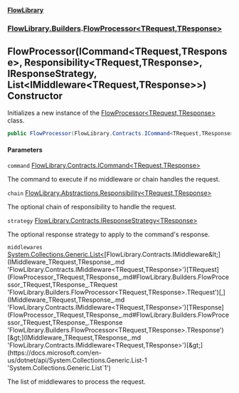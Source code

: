 #### [FlowLibrary](FlowLibrary.md 'FlowLibrary')
### [FlowLibrary.Builders](FlowLibrary.Builders.md 'FlowLibrary.Builders').[FlowProcessor&lt;TRequest,TResponse&gt;](FlowProcessor_TRequest,TResponse_.md 'FlowLibrary.Builders.FlowProcessor<TRequest,TResponse>')

## FlowProcessor(ICommand<TRequest,TResponse>, Responsibility<TRequest,TResponse>, IResponseStrategy<TResponse>, List<IMiddleware<TRequest,TResponse>>) Constructor

Initializes a new instance of the [FlowProcessor&lt;TRequest,TResponse&gt;](FlowProcessor_TRequest,TResponse_.md 'FlowLibrary.Builders.FlowProcessor<TRequest,TResponse>') class.

```csharp
public FlowProcessor(FlowLibrary.Contracts.ICommand<TRequest,TResponse> command, FlowLibrary.Abstractions.Responsibility<TRequest,TResponse>? chain, FlowLibrary.Contracts.IResponseStrategy<TResponse>? strategy, System.Collections.Generic.List<FlowLibrary.Contracts.IMiddleware<TRequest,TResponse>> middlewares);
```
#### Parameters

<a name='FlowLibrary.Builders.FlowProcessor_TRequest,TResponse_.FlowProcessor(FlowLibrary.Contracts.ICommand_TRequest,TResponse_,FlowLibrary.Abstractions.Responsibility_TRequest,TResponse_,FlowLibrary.Contracts.IResponseStrategy_TResponse_,System.Collections.Generic.List_FlowLibrary.Contracts.IMiddleware_TRequest,TResponse__).command'></a>

`command` [FlowLibrary.Contracts.ICommand&lt;](ICommand_TRequest,TResponse_.md 'FlowLibrary.Contracts.ICommand<TRequest,TResponse>')[TRequest](FlowProcessor_TRequest,TResponse_.md#FlowLibrary.Builders.FlowProcessor_TRequest,TResponse_.TRequest 'FlowLibrary.Builders.FlowProcessor<TRequest,TResponse>.TRequest')[,](ICommand_TRequest,TResponse_.md 'FlowLibrary.Contracts.ICommand<TRequest,TResponse>')[TResponse](FlowProcessor_TRequest,TResponse_.md#FlowLibrary.Builders.FlowProcessor_TRequest,TResponse_.TResponse 'FlowLibrary.Builders.FlowProcessor<TRequest,TResponse>.TResponse')[&gt;](ICommand_TRequest,TResponse_.md 'FlowLibrary.Contracts.ICommand<TRequest,TResponse>')

The command to execute if no middleware or chain handles the request.

<a name='FlowLibrary.Builders.FlowProcessor_TRequest,TResponse_.FlowProcessor(FlowLibrary.Contracts.ICommand_TRequest,TResponse_,FlowLibrary.Abstractions.Responsibility_TRequest,TResponse_,FlowLibrary.Contracts.IResponseStrategy_TResponse_,System.Collections.Generic.List_FlowLibrary.Contracts.IMiddleware_TRequest,TResponse__).chain'></a>

`chain` [FlowLibrary.Abstractions.Responsibility&lt;](Responsibility_TRequest,TResponse_.md 'FlowLibrary.Abstractions.Responsibility<TRequest,TResponse>')[TRequest](FlowProcessor_TRequest,TResponse_.md#FlowLibrary.Builders.FlowProcessor_TRequest,TResponse_.TRequest 'FlowLibrary.Builders.FlowProcessor<TRequest,TResponse>.TRequest')[,](Responsibility_TRequest,TResponse_.md 'FlowLibrary.Abstractions.Responsibility<TRequest,TResponse>')[TResponse](FlowProcessor_TRequest,TResponse_.md#FlowLibrary.Builders.FlowProcessor_TRequest,TResponse_.TResponse 'FlowLibrary.Builders.FlowProcessor<TRequest,TResponse>.TResponse')[&gt;](Responsibility_TRequest,TResponse_.md 'FlowLibrary.Abstractions.Responsibility<TRequest,TResponse>')

The optional chain of responsibility to handle the request.

<a name='FlowLibrary.Builders.FlowProcessor_TRequest,TResponse_.FlowProcessor(FlowLibrary.Contracts.ICommand_TRequest,TResponse_,FlowLibrary.Abstractions.Responsibility_TRequest,TResponse_,FlowLibrary.Contracts.IResponseStrategy_TResponse_,System.Collections.Generic.List_FlowLibrary.Contracts.IMiddleware_TRequest,TResponse__).strategy'></a>

`strategy` [FlowLibrary.Contracts.IResponseStrategy&lt;](IResponseStrategy_TResponse_.md 'FlowLibrary.Contracts.IResponseStrategy<TResponse>')[TResponse](FlowProcessor_TRequest,TResponse_.md#FlowLibrary.Builders.FlowProcessor_TRequest,TResponse_.TResponse 'FlowLibrary.Builders.FlowProcessor<TRequest,TResponse>.TResponse')[&gt;](IResponseStrategy_TResponse_.md 'FlowLibrary.Contracts.IResponseStrategy<TResponse>')

The optional response strategy to apply to the command's response.

<a name='FlowLibrary.Builders.FlowProcessor_TRequest,TResponse_.FlowProcessor(FlowLibrary.Contracts.ICommand_TRequest,TResponse_,FlowLibrary.Abstractions.Responsibility_TRequest,TResponse_,FlowLibrary.Contracts.IResponseStrategy_TResponse_,System.Collections.Generic.List_FlowLibrary.Contracts.IMiddleware_TRequest,TResponse__).middlewares'></a>

`middlewares` [System.Collections.Generic.List&lt;](https://docs.microsoft.com/en-us/dotnet/api/System.Collections.Generic.List-1 'System.Collections.Generic.List`1')[FlowLibrary.Contracts.IMiddleware&lt;](IMiddleware_TRequest,TResponse_.md 'FlowLibrary.Contracts.IMiddleware<TRequest,TResponse>')[TRequest](FlowProcessor_TRequest,TResponse_.md#FlowLibrary.Builders.FlowProcessor_TRequest,TResponse_.TRequest 'FlowLibrary.Builders.FlowProcessor<TRequest,TResponse>.TRequest')[,](IMiddleware_TRequest,TResponse_.md 'FlowLibrary.Contracts.IMiddleware<TRequest,TResponse>')[TResponse](FlowProcessor_TRequest,TResponse_.md#FlowLibrary.Builders.FlowProcessor_TRequest,TResponse_.TResponse 'FlowLibrary.Builders.FlowProcessor<TRequest,TResponse>.TResponse')[&gt;](IMiddleware_TRequest,TResponse_.md 'FlowLibrary.Contracts.IMiddleware<TRequest,TResponse>')[&gt;](https://docs.microsoft.com/en-us/dotnet/api/System.Collections.Generic.List-1 'System.Collections.Generic.List`1')

The list of middlewares to process the request.